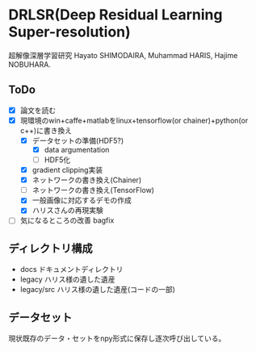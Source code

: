 # DRLSR(Deep Residual Learning Super-resolution)
超解像深層学習研究
Hayato SHIMODAIRA, Muhammad HARIS, Hajime NOBUHARA.

## ToDo
- [x] 論文を読む
- [x] 現環境のwin+caffe+matlabをlinux+tensorflow(or chainer)+python(or c++)に書き換え
    - [x] データセットの準備(HDF5?)
        - [x] data argumentation
        - [ ] HDF5化
    - [x] gradient clipping実装
    - [x] ネットワークの書き換え(Chainer)
    - [ ] ネットワークの書き換え(TensorFlow)
    - [x] 一般画像に対応するデモの作成
    - [x] ハリスさんの再現実験
- [ ] 気になるところの改善 bagfix

## ディレクトリ構成
- docs
ドキュメントディレクトリ
- legacy
ハリス様の遺した遺産
- legacy/src
ハリス様の遺した遺産(コードの一部)

## データセット
現状既存のデータ・セットをnpy形式に保存し逐次呼び出している。
